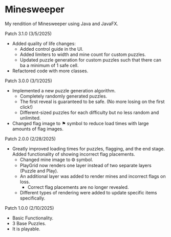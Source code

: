 # Minesweeper
My rendition of Minesweeper using Java and JavaFX.

Patch 3.1.0 (3/5/2025)

- Added quality of life changes:
  - Added control guide in the UI.
  - Added limiters to width and mine count for custom puzzles.
  - Updated puzzle generation for custom puzzles such that there can ba a minimum of 1 safe cell.
- Refactored code with more classes.

Patch 3.0.0 (3/1/2025)

- Implemented a new puzzle generation algorithm.
  - Completely randomly generated puzzles.
  - The first reveal is guaranteed to be safe. (No more losing on the first click!)
  - Different-sized puzzles for each difficulty but no less random and unlimited.
- Changed flag image to ⚑ symbol to reduce load times with large amounts of flag images.

Patch 2.0.0 (2/28/2025)
- Greatly improved loading times for puzzles, flagging, and the end stage. Added functionality of showing incorrect flag placements.
  - Changed mine image to ⨷ symbol.
  - PlayGrid now renders one layer instead of two separate layers (Puzzle and Play).
  - An additional layer was added to render mines and incorrect flags on loss.
    - Correct flag placements are no longer revealed.
  - Different types of rendering were added to update specific items specifically.

Patch 1.0.0 (2/10/2025)
- Basic Functionality.
- 3 Base Puzzles.
- It is playable.
